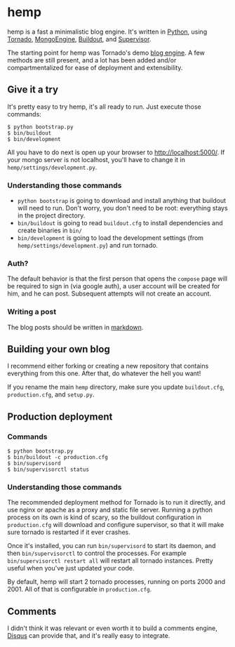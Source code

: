 # hemp

hemp is a fast a minimalistic blog engine. It's written in [Python](http://www.python.org/), using [Tornado](http://tornadoweb.org/), [MongoEngine](http://mongoengine.org/), [Buildout](http://buildout.org/), and [Supervisor](http://supervisord.org/).

The starting point for hemp was Tornado's demo [blog engine](https://github.com/facebook/tornado/tree/master/demos/blog). A few methods are still present, and a lot has been added and/or compartmentalized for ease of deployment and extensibility.


## Give it a try

It's pretty easy to try hemp, it's all ready to run. Just execute those commands:

	$ python bootstrap.py
	$ bin/buildout
	$ bin/development
	
All you have to do next is open up your browser to [http://localhost:5000/](http://localhost:5000/). If your mongo server is not localhost, you'll have to change it in `hemp/settings/development.py`.

### Understanding those commands

* `python bootstrap` is going to download and install anything that buildout will need to run. Don't worry, you don't need to be root: everything stays in the project directory.
* `bin/buildout` is going to read `buildout.cfg` to install dependencies and create binaries in `bin/`
* `bin/development` is going to load the development settings (from `hemp/settings/development.py`) and run tornado.

### Auth?

The default behavior is that the first person that opens the `compose` page will be required to sign in (via google auth), a user account will be created for him, and he can post. Subsequent attempts will not create an account.


### Writing a post

The blog posts should be written in [markdown](http://daringfireball.net/projects/markdown/). 

## Building your own blog

I recommend either forking or creating a new repository that contains everything from this one. After that, do whatever the hell you want!

If you rename the main `hemp` directory, make sure you update `buildout.cfg`, `production.cfg`, and `setup.py`.

## Production deployment

### Commands

	$ python bootstrap.py
	$ bin/buildout -c production.cfg
	$ bin/supervisord
	$ bin/supervisorctl status
	
### Understanding those commands

The recommended deployment method for Tornado is to run it directly, and use nginx or apache as a proxy and static file server. Running a python process on its own is kind of scary, so the buildout configuration in `production.cfg` will download and configure supervisor, so that it will make sure tornado is restarted if it ever crashes.

Once it's installed, you can run `bin/supervisord` to start its daemon, and then `bin/supervisorctl` to control the processes. For example `bin/supervisorctl restart all` will restart all tornado instances. Pretty useful when you've just updated your code.

By default, hemp will start 2 tornado processes, running on ports 2000 and 2001. All of that is configurable in `production.cfg`.

## Comments

I didn't think it was relevant or even worth it to build a comments engine, [Disqus](http://disqus.com/) can provide that, and it's really easy to integrate.
